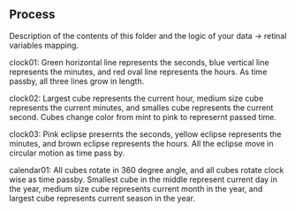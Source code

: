## Process

Description of the contents of this folder and the logic of your data → retinal variables mapping.

clock01: Green horizontal line represents the seconds, blue vertical line represents the minutes, and red oval line represents the hours. As time passby, all three lines grow in length.

clock02: Largest cube represents the current hour, medium size cube represents the current minutes, and smalles cube represents the current second. Cubes change color from mint to pink to represernt passed time. 

clock03: Pink eclipse presernts the seconds, yellow eclipse represents the minutes, and brown eclipse represents the hours. All the eclipse move in circular motion as time pass by. 

calendar01: All cubes rotate in 360 degree angle, and all cubes rotate clock wise as time passby. Smallest cube in the middle represent current day in the year, medium size cube represents current month in the year, and largest cube represents current season in the year. 
